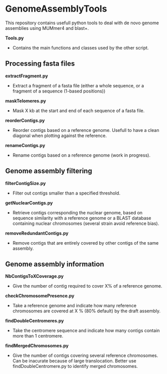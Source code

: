 # GenomeAssemblyTools

This repository contains usefull python tools to deal with de novo genome assemblies using MUMmer4 and blast+. 

**Tools.py**
* Contains the main functions and classes used by the other script. 

## Processing fasta files
**extractFragment.py**
* Extract a fragment of a fasta file (either a whole sequence, or a fragment of a sequence (1-based positions))

**maskTelomeres.py**
* Mask X kb at the start and end of each sequence of a fasta file. 

**reorderContigs.py**
* Reorder contigs based on a reference genome. Usefull to have a clean diagonal when plotting against the reference. 

**renameContigs.py**
* Rename contigs based on a reference genome (work in progress). 

## Genome assembly filtering
**filterContigSize.py**
* Filter out contigs smaller than a specified threshold. 

**getNuclearContigs.py**
* Retrieve contigs corresponding the nuclear genome, based on sequence similarity with a reference genome or a BLAST database containing nuclear chromosomes (several strain avoid reference bias). 

**removeRedundantContigs.py**
* Remove contigs that are entirely covered by other contigs of the same assembly. 

## Genome assembly information
**NbContigsToXCoverage.py**
* Give the number of contig required to cover X% of a reference genome. 

**checkChromosomePresence.py**
* Take a reference genome and indicate how many reference chromosomes are covered at X % (80% default) by the draft assembly. 

**findDoubleCentromeres.py**
* Take the centromere sequence and indicate how many contigs contain more than 1 centromere. 

**findMergedChromosomes.py**
* Give the number of contigs covering several reference chromosomes. Can be inacurate because of large translocation. Better use findDoubleCentromere.py to identify merged chromosomes. 

